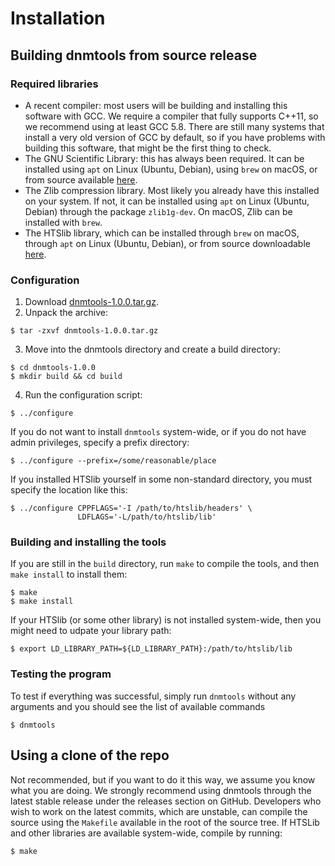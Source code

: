 Installation
============

## Building dnmtools from source release

### Required libraries

* A recent compiler: most users will be building and installing this
  software with GCC. We require a compiler that fully supports C++11,
  so we recommend using at least GCC 5.8. There are still many systems
  that install a very old version of GCC by default, so if you have
  problems with building this software, that might be the first thing
  to check.
* The GNU Scientific Library: this has always been required. It can be
  installed using `apt` on Linux (Ubuntu, Debian), using `brew` on
  macOS, or from source available
  [here](http://www.gnu.org/software/gsl).
* The Zlib compression library. Most likely you already have this
  installed on your system. If not, it can be installed using `apt` on
  Linux (Ubuntu, Debian) through the package `zlib1g-dev`. On macOS,
  Zlib can be installed with `brew`.
* The HTSlib library, which can be installed through `brew` on macOS,
  through `apt` on Linux (Ubuntu, Debian), or from source downloadable
  [here](https://github.com/samtools/htslib).

### Configuration

1. Download [dnmtools-1.0.0.tar.gz](https://github.com/smithlabcode/dnmtools/releases/download/v1.0.0/dnmtools-1.0.0.tar.gz).
2. Unpack the archive:

```
$ tar -zxvf dnmtools-1.0.0.tar.gz
```
3. Move into the dnmtools directory and create a build directory:
```
$ cd dnmtools-1.0.0
$ mkdir build && cd build
```
4. Run the configuration script:
```
$ ../configure
```

If you do not want to install `dnmtools` system-wide, or if you do
not have admin privileges, specify a prefix directory:
```
$ ../configure --prefix=/some/reasonable/place
```
If you installed HTSlib yourself in some non-standard directory,
you must specify the location like this:
```
$ ../configure CPPFLAGS='-I /path/to/htslib/headers' \
               LDFLAGS='-L/path/to/htslib/lib'
```

### Building and installing the tools

If you are still in the `build` directory, run `make` to compile the
tools, and then `make install` to install them:

```
$ make
$ make install
```

If your HTSlib (or some other library) is not installed system-wide,
then you might need to udpate your library path:

```
$ export LD_LIBRARY_PATH=${LD_LIBRARY_PATH}:/path/to/htslib/lib
```

### Testing the program

To test if everything was successful, simply run `dnmtools` without
any arguments and you should see the list of available commands
```
$ dnmtools
```


## Using a clone of the repo

Not recommended, but if you want to do it this way, we assume you know
what you are doing. We strongly recommend using dnmtools through the
latest stable release under the releases section on GitHub. Developers
who wish to work on the latest commits, which are unstable, can
compile the source using the `Makefile` available in the root of the
source tree. If HTSLib and other libraries are available system-wide,
compile by running:

```
$ make
```
